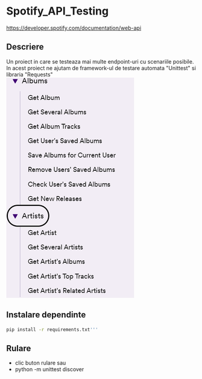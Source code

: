 
# Spotify_API_Testing

https://developer.spotify.com/documentation/web-api

## Descriere

Un proiect in care se testeaza mai multe endpoint-uri cu scenariile posibile.
In acest proiect ne ajutam de framework-ul de testare automata "Unittest" si libraria "Requests"<br>
![img.png](img.png)

## Instalare dependinte

```bash
pip install -r requirements.txt'''
```



## Rulare
- clic buton rulare sau
- python -m unittest discover
